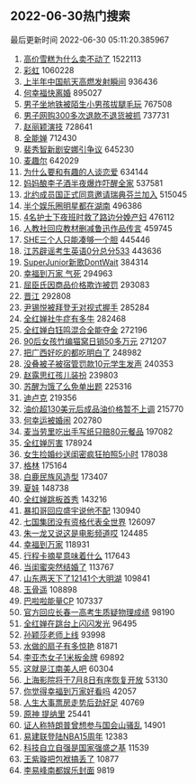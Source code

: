 ## 2022-06-30热门搜索 
最后更新时间 2022-06-30 05:11:20.385967 
1. [高价雪糕为什么卖不动了](https://s.weibo.com/weibo?q=%23%E9%AB%98%E4%BB%B7%E9%9B%AA%E7%B3%95%E4%B8%BA%E4%BB%80%E4%B9%88%E5%8D%96%E4%B8%8D%E5%8A%A8%E4%BA%86%23&Refer=top) 1522113
1. [彩虹](https://s.weibo.com/weibo?q=%23%E5%BD%A9%E8%99%B9%23&Refer=top) 1060228
1. [上半年中国航天高燃发射瞬间](https://s.weibo.com/weibo?q=%23%E4%B8%8A%E5%8D%8A%E5%B9%B4%E4%B8%AD%E5%9B%BD%E8%88%AA%E5%A4%A9%E9%AB%98%E7%87%83%E5%8F%91%E5%B0%84%E7%9E%AC%E9%97%B4%23&Refer=top) 936436
1. [何幸福快离婚](https://s.weibo.com/weibo?q=%23%E4%BD%95%E5%B9%B8%E7%A6%8F%E5%BF%AB%E7%A6%BB%E5%A9%9A%23&Refer=top) 895027
1. [男子坐地铁被陌生小男孩拔腿毛玩](https://s.weibo.com/weibo?q=%23%E7%94%B7%E5%AD%90%E5%9D%90%E5%9C%B0%E9%93%81%E8%A2%AB%E9%99%8C%E7%94%9F%E5%B0%8F%E7%94%B7%E5%AD%A9%E6%8B%94%E8%85%BF%E6%AF%9B%E7%8E%A9%23&Refer=top) 767508
1. [男子网购300多次退款不退货被抓](https://s.weibo.com/weibo?q=%23%E7%94%B7%E5%AD%90%E7%BD%91%E8%B4%AD300%E5%A4%9A%E6%AC%A1%E9%80%80%E6%AC%BE%E4%B8%8D%E9%80%80%E8%B4%A7%E8%A2%AB%E6%8A%93%23&Refer=top) 737731
1. [赵丽颖演技](https://s.weibo.com/weibo?q=%23%E8%B5%B5%E4%B8%BD%E9%A2%96%E6%BC%94%E6%8A%80%23&Refer=top) 728641
1. [全能婵](https://s.weibo.com/weibo?q=%E5%85%A8%E8%83%BD%E5%A9%B5&Refer=top) 712430
1. [裴秀智新剧安娜引争议](https://s.weibo.com/weibo?q=%23%E8%A3%B4%E7%A7%80%E6%99%BA%E6%96%B0%E5%89%A7%E5%AE%89%E5%A8%9C%E5%BC%95%E4%BA%89%E8%AE%AE%23&Refer=top) 645230
1. [麦趣尔](https://s.weibo.com/weibo?q=%E9%BA%A6%E8%B6%A3%E5%B0%94&Refer=top) 642029
1. [为什么要和有趣的人谈恋爱](https://s.weibo.com/weibo?q=%23%E4%B8%BA%E4%BB%80%E4%B9%88%E8%A6%81%E5%92%8C%E6%9C%89%E8%B6%A3%E7%9A%84%E4%BA%BA%E8%B0%88%E6%81%8B%E7%88%B1%23&Refer=top) 634144
1. [妈妈酿李子酒半夜爆炸吓醒全家](https://s.weibo.com/weibo?q=%23%E5%A6%88%E5%A6%88%E9%85%BF%E6%9D%8E%E5%AD%90%E9%85%92%E5%8D%8A%E5%A4%9C%E7%88%86%E7%82%B8%E5%90%93%E9%86%92%E5%85%A8%E5%AE%B6%23&Refer=top) 537581
1. [北约成员国正式同意邀请瑞典芬兰加入](https://s.weibo.com/weibo?q=%23%E5%8C%97%E7%BA%A6%E6%88%90%E5%91%98%E5%9B%BD%E6%AD%A3%E5%BC%8F%E5%90%8C%E6%84%8F%E9%82%80%E8%AF%B7%E7%91%9E%E5%85%B8%E8%8A%AC%E5%85%B0%E5%8A%A0%E5%85%A5%23&Refer=top) 515045
1. [半个娱乐圈明星都在湖南](https://s.weibo.com/weibo?q=%23%E5%8D%8A%E4%B8%AA%E5%A8%B1%E4%B9%90%E5%9C%88%E6%98%8E%E6%98%9F%E9%83%BD%E5%9C%A8%E6%B9%96%E5%8D%97%23&Refer=top) 496386
1. [4名护士下夜班时救了路边分娩产妇](https://s.weibo.com/weibo?q=%234%E5%90%8D%E6%8A%A4%E5%A3%AB%E4%B8%8B%E5%A4%9C%E7%8F%AD%E6%97%B6%E6%95%91%E4%BA%86%E8%B7%AF%E8%BE%B9%E5%88%86%E5%A8%A9%E4%BA%A7%E5%A6%87%23&Refer=top) 476112
1. [人教社回应教材删减鲁迅作品传言](https://s.weibo.com/weibo?q=%23%E4%BA%BA%E6%95%99%E7%A4%BE%E5%9B%9E%E5%BA%94%E6%95%99%E6%9D%90%E5%88%A0%E5%87%8F%E9%B2%81%E8%BF%85%E4%BD%9C%E5%93%81%E4%BC%A0%E8%A8%80%23&Refer=top) 459745
1. [SHE三个人只能凑够一个胆](https://s.weibo.com/weibo?q=%23SHE%E4%B8%89%E4%B8%AA%E4%BA%BA%E5%8F%AA%E8%83%BD%E5%87%91%E5%A4%9F%E4%B8%80%E4%B8%AA%E8%83%86%23&Refer=top) 445446
1. [江苏辟谣考生英语0分总分533](https://s.weibo.com/weibo?q=%23%E6%B1%9F%E8%8B%8F%E8%BE%9F%E8%B0%A3%E8%80%83%E7%94%9F%E8%8B%B1%E8%AF%AD0%E5%88%86%E6%80%BB%E5%88%86533%23&Refer=top) 443636
1. [SuperJunior新歌DontWait](https://s.weibo.com/weibo?q=%23SuperJunior%E6%96%B0%E6%AD%8CDontWait%23&Refer=top) 384314
1. [幸福到万家 气死](https://s.weibo.com/weibo?q=%E5%B9%B8%E7%A6%8F%E5%88%B0%E4%B8%87%E5%AE%B6%20%E6%B0%94%E6%AD%BB&Refer=top) 294963
1. [屈臣氏因商品价格欺诈被罚](https://s.weibo.com/weibo?q=%23%E5%B1%88%E8%87%A3%E6%B0%8F%E5%9B%A0%E5%95%86%E5%93%81%E4%BB%B7%E6%A0%BC%E6%AC%BA%E8%AF%88%E8%A2%AB%E7%BD%9A%23&Refer=top) 293083
1. [晋江](https://s.weibo.com/weibo?q=%E6%99%8B%E6%B1%9F&Refer=top) 292808
1. [尹锡悦被拜登无对视式握手](https://s.weibo.com/weibo?q=%23%E5%B0%B9%E9%94%A1%E6%82%A6%E8%A2%AB%E6%8B%9C%E7%99%BB%E6%97%A0%E5%AF%B9%E8%A7%86%E5%BC%8F%E6%8F%A1%E6%89%8B%23&Refer=top) 285284
1. [全红婵社牛症有多牛](https://s.weibo.com/weibo?q=%23%E5%85%A8%E7%BA%A2%E5%A9%B5%E7%A4%BE%E7%89%9B%E7%97%87%E6%9C%89%E5%A4%9A%E7%89%9B%23&Refer=top) 282468
1. [全红婵白钰鸣混合全能夺金](https://s.weibo.com/weibo?q=%23%E5%85%A8%E7%BA%A2%E5%A9%B5%E7%99%BD%E9%92%B0%E9%B8%A3%E6%B7%B7%E5%90%88%E5%85%A8%E8%83%BD%E5%A4%BA%E9%87%91%23&Refer=top) 272196
1. [90后女孩竹编猫窝日销50多万元](https://s.weibo.com/weibo?q=%2390%E5%90%8E%E5%A5%B3%E5%AD%A9%E7%AB%B9%E7%BC%96%E7%8C%AB%E7%AA%9D%E6%97%A5%E9%94%8050%E5%A4%9A%E4%B8%87%E5%85%83%23&Refer=top) 271207
1. [把广西好吃的都吃明白了](https://s.weibo.com/weibo?q=%23%E6%8A%8A%E5%B9%BF%E8%A5%BF%E5%A5%BD%E5%90%83%E7%9A%84%E9%83%BD%E5%90%83%E6%98%8E%E7%99%BD%E4%BA%86%23&Refer=top) 248982
1. [没叠被子被宿管罚款10元学生发声](https://s.weibo.com/weibo?q=%23%E6%B2%A1%E5%8F%A0%E8%A2%AB%E5%AD%90%E8%A2%AB%E5%AE%BF%E7%AE%A1%E7%BD%9A%E6%AC%BE10%E5%85%83%E5%AD%A6%E7%94%9F%E5%8F%91%E5%A3%B0%23&Refer=top) 240353
1. [赵露思红孩儿装扮](https://s.weibo.com/weibo?q=%23%E8%B5%B5%E9%9C%B2%E6%80%9D%E7%BA%A2%E5%AD%A9%E5%84%BF%E8%A3%85%E6%89%AE%23&Refer=top) 239803
1. [苏醒为饿了么免单出题](https://s.weibo.com/weibo?q=%23%E8%8B%8F%E9%86%92%E4%B8%BA%E9%A5%BF%E4%BA%86%E4%B9%88%E5%85%8D%E5%8D%95%E5%87%BA%E9%A2%98%23&Refer=top) 225316
1. [迪卢克](https://s.weibo.com/weibo?q=%E8%BF%AA%E5%8D%A2%E5%85%8B&Refer=top) 219356
1. [油价超130美元后成品油价格暂不上调](https://s.weibo.com/weibo?q=%23%E6%B2%B9%E4%BB%B7%E8%B6%85130%E7%BE%8E%E5%85%83%E5%90%8E%E6%88%90%E5%93%81%E6%B2%B9%E4%BB%B7%E6%A0%BC%E6%9A%82%E4%B8%8D%E4%B8%8A%E8%B0%83%23&Refer=top) 215770
1. [何幸运被婚闹](https://s.weibo.com/weibo?q=%23%E4%BD%95%E5%B9%B8%E8%BF%90%E8%A2%AB%E5%A9%9A%E9%97%B9%23&Refer=top) 202780
1. [麦当劳里吃出手写纸只赔80元餐品](https://s.weibo.com/weibo?q=%23%E9%BA%A6%E5%BD%93%E5%8A%B3%E9%87%8C%E5%90%83%E5%87%BA%E6%89%8B%E5%86%99%E7%BA%B8%E5%8F%AA%E8%B5%9480%E5%85%83%E9%A4%90%E5%93%81%23&Refer=top) 197082
1. [全红婵厉害](https://s.weibo.com/weibo?q=%23%E5%85%A8%E7%BA%A2%E5%A9%B5%E5%8E%89%E5%AE%B3%23&Refer=top) 178924
1. [女生捡婚纱送闺密疯狂拍照5小时](https://s.weibo.com/weibo?q=%23%E5%A5%B3%E7%94%9F%E6%8D%A1%E5%A9%9A%E7%BA%B1%E9%80%81%E9%97%BA%E5%AF%86%E7%96%AF%E7%8B%82%E6%8B%8D%E7%85%A75%E5%B0%8F%E6%97%B6%23&Refer=top) 178038
1. [格林](https://s.weibo.com/weibo?q=%E6%A0%BC%E6%9E%97&Refer=top) 175164
1. [白鹿民族风造型](https://s.weibo.com/weibo?q=%23%E7%99%BD%E9%B9%BF%E6%B0%91%E6%97%8F%E9%A3%8E%E9%80%A0%E5%9E%8B%23&Refer=top) 173407
1. [夏娃](https://s.weibo.com/weibo?q=%E5%A4%8F%E5%A8%83&Refer=top) 148738
1. [全红婵跳板首秀](https://s.weibo.com/weibo?q=%23%E5%85%A8%E7%BA%A2%E5%A9%B5%E8%B7%B3%E6%9D%BF%E9%A6%96%E7%A7%80%23&Refer=top) 143216
1. [暴扣哥回应盛宇说他不配](https://s.weibo.com/weibo?q=%23%E6%9A%B4%E6%89%A3%E5%93%A5%E5%9B%9E%E5%BA%94%E7%9B%9B%E5%AE%87%E8%AF%B4%E4%BB%96%E4%B8%8D%E9%85%8D%23&Refer=top) 130940
1. [七国集团没有资格代表全世界](https://s.weibo.com/weibo?q=%23%E4%B8%83%E5%9B%BD%E9%9B%86%E5%9B%A2%E6%B2%A1%E6%9C%89%E8%B5%84%E6%A0%BC%E4%BB%A3%E8%A1%A8%E5%85%A8%E4%B8%96%E7%95%8C%23&Refer=top) 126097
1. [朱一龙又说这是电影频道哎](https://s.weibo.com/weibo?q=%23%E6%9C%B1%E4%B8%80%E9%BE%99%E5%8F%88%E8%AF%B4%E8%BF%99%E6%98%AF%E7%94%B5%E5%BD%B1%E9%A2%91%E9%81%93%E5%93%8E%23&Refer=top) 124485
1. [幸福到万家](https://s.weibo.com/weibo?q=%23%E5%B9%B8%E7%A6%8F%E5%88%B0%E4%B8%87%E5%AE%B6%23&Refer=top) 118931
1. [行程卡摘星意味着什么](https://s.weibo.com/weibo?q=%23%E8%A1%8C%E7%A8%8B%E5%8D%A1%E6%91%98%E6%98%9F%E6%84%8F%E5%91%B3%E7%9D%80%E4%BB%80%E4%B9%88%23&Refer=top) 117643
1. [当闺蜜突然结婚了](https://s.weibo.com/weibo?q=%23%E5%BD%93%E9%97%BA%E8%9C%9C%E7%AA%81%E7%84%B6%E7%BB%93%E5%A9%9A%E4%BA%86%23&Refer=top) 113767
1. [山东两天下了12141个大明湖](https://s.weibo.com/weibo?q=%23%E5%B1%B1%E4%B8%9C%E4%B8%A4%E5%A4%A9%E4%B8%8B%E4%BA%8612141%E4%B8%AA%E5%A4%A7%E6%98%8E%E6%B9%96%23&Refer=top) 109841
1. [玉骨遥](https://s.weibo.com/weibo?q=%E7%8E%89%E9%AA%A8%E9%81%A5&Refer=top) 108898
1. [巴啦啦能量CP](https://s.weibo.com/weibo?q=%23%E5%B7%B4%E5%95%A6%E5%95%A6%E8%83%BD%E9%87%8FCP%23&Refer=top) 107337
1. [官方回应长春一高考生质疑物理成绩](https://s.weibo.com/weibo?q=%23%E5%AE%98%E6%96%B9%E5%9B%9E%E5%BA%94%E9%95%BF%E6%98%A5%E4%B8%80%E9%AB%98%E8%80%83%E7%94%9F%E8%B4%A8%E7%96%91%E7%89%A9%E7%90%86%E6%88%90%E7%BB%A9%23&Refer=top) 98190
1. [全红婵在跳台上闪闪发光](https://s.weibo.com/weibo?q=%23%E5%85%A8%E7%BA%A2%E5%A9%B5%E5%9C%A8%E8%B7%B3%E5%8F%B0%E4%B8%8A%E9%97%AA%E9%97%AA%E5%8F%91%E5%85%89%23&Refer=top) 96495
1. [孙颖莎老师上线](https://s.weibo.com/weibo?q=%23%E5%AD%99%E9%A2%96%E8%8E%8E%E8%80%81%E5%B8%88%E4%B8%8A%E7%BA%BF%23&Refer=top) 93998
1. [水做的扇子有多惊艳](https://s.weibo.com/weibo?q=%23%E6%B0%B4%E5%81%9A%E7%9A%84%E6%89%87%E5%AD%90%E6%9C%89%E5%A4%9A%E6%83%8A%E8%89%B3%23&Refer=top) 81871
1. [李亚杰女子1米板金牌](https://s.weibo.com/weibo?q=%E6%9D%8E%E4%BA%9A%E6%9D%B0%E5%A5%B3%E5%AD%901%E7%B1%B3%E6%9D%BF%E9%87%91%E7%89%8C&Refer=top) 69892
1. [这就是江南美人吧](https://s.weibo.com/weibo?q=%23%E8%BF%99%E5%B0%B1%E6%98%AF%E6%B1%9F%E5%8D%97%E7%BE%8E%E4%BA%BA%E5%90%A7%23&Refer=top) 60304
1. [上海影院将于7月8日有序恢复开放](https://s.weibo.com/weibo?q=%23%E4%B8%8A%E6%B5%B7%E5%BD%B1%E9%99%A2%E5%B0%86%E4%BA%8E7%E6%9C%888%E6%97%A5%E6%9C%89%E5%BA%8F%E6%81%A2%E5%A4%8D%E5%BC%80%E6%94%BE%23&Refer=top) 53130
1. [你觉得幸福到万家好看吗](https://s.weibo.com/weibo?q=%23%E4%BD%A0%E8%A7%89%E5%BE%97%E5%B9%B8%E7%A6%8F%E5%88%B0%E4%B8%87%E5%AE%B6%E5%A5%BD%E7%9C%8B%E5%90%97%23&Refer=top) 42057
1. [人生大事票房走势后劲好足](https://s.weibo.com/weibo?q=%23%E4%BA%BA%E7%94%9F%E5%A4%A7%E4%BA%8B%E7%A5%A8%E6%88%BF%E8%B5%B0%E5%8A%BF%E5%90%8E%E5%8A%B2%E5%A5%BD%E8%B6%B3%23&Refer=top) 40769
1. [原神 提纳里](https://s.weibo.com/weibo?q=%E5%8E%9F%E7%A5%9E%20%E6%8F%90%E7%BA%B3%E9%87%8C&Refer=top) 25441
1. [证人称特朗普曾想参与国会山骚乱](https://s.weibo.com/weibo?q=%23%E8%AF%81%E4%BA%BA%E7%A7%B0%E7%89%B9%E6%9C%97%E6%99%AE%E6%9B%BE%E6%83%B3%E5%8F%82%E4%B8%8E%E5%9B%BD%E4%BC%9A%E5%B1%B1%E9%AA%9A%E4%B9%B1%23&Refer=top) 14901
1. [易建联登陆NBA15周年](https://s.weibo.com/weibo?q=%23%E6%98%93%E5%BB%BA%E8%81%94%E7%99%BB%E9%99%86NBA15%E5%91%A8%E5%B9%B4%23&Refer=top) 12383
1. [科技自立自强是国家强盛之基](https://s.weibo.com/weibo?q=%23%E7%A7%91%E6%8A%80%E8%87%AA%E7%AB%8B%E8%87%AA%E5%BC%BA%E6%98%AF%E5%9B%BD%E5%AE%B6%E5%BC%BA%E7%9B%9B%E4%B9%8B%E5%9F%BA%23&Refer=top) 11539
1. [王紫璇把包袱搞丢了](https://s.weibo.com/weibo?q=%23%E7%8E%8B%E7%B4%AB%E7%92%87%E6%8A%8A%E5%8C%85%E8%A2%B1%E6%90%9E%E4%B8%A2%E4%BA%86%23&Refer=top) 10877
1. [李易峰南都娱乐封面](https://s.weibo.com/weibo?q=%23%E6%9D%8E%E6%98%93%E5%B3%B0%E5%8D%97%E9%83%BD%E5%A8%B1%E4%B9%90%E5%B0%81%E9%9D%A2%23&Refer=top) 9819
